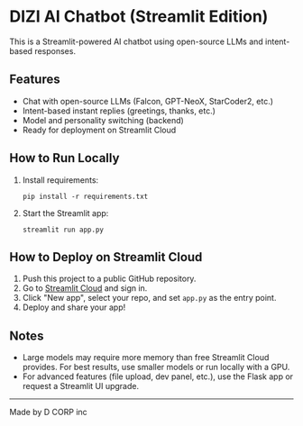 # DIZI AI Chatbot (Streamlit Edition)

This is a Streamlit-powered AI chatbot using open-source LLMs and intent-based responses.

## Features
- Chat with open-source LLMs (Falcon, GPT-NeoX, StarCoder2, etc.)
- Intent-based instant replies (greetings, thanks, etc.)
- Model and personality switching (backend)
- Ready for deployment on Streamlit Cloud

## How to Run Locally
1. Install requirements:
   ```
   pip install -r requirements.txt
   ```
2. Start the Streamlit app:
   ```
   streamlit run app.py
   ```

## How to Deploy on Streamlit Cloud
1. Push this project to a public GitHub repository.
2. Go to [Streamlit Cloud](https://streamlit.io/cloud) and sign in.
3. Click "New app", select your repo, and set `app.py` as the entry point.
4. Deploy and share your app!

## Notes
- Large models may require more memory than free Streamlit Cloud provides. For best results, use smaller models or run locally with a GPU.
- For advanced features (file upload, dev panel, etc.), use the Flask app or request a Streamlit UI upgrade.

---
Made by D CORP inc
